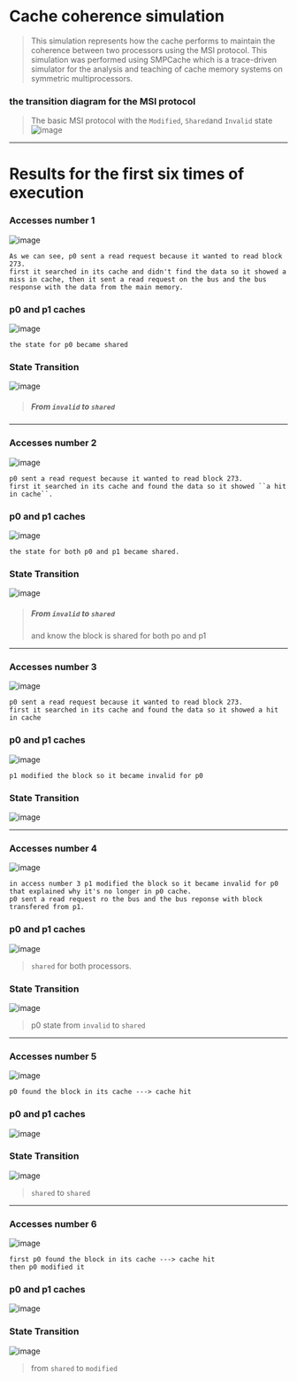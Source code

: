 # Cache coherence simulation

> This simulation represents how the cache performs to maintain the coherence between two processors using the MSI protocol.
This simulation was performed using SMPCache which is a trace-driven simulator for the analysis and teaching of cache memory systems on symmetric multiprocessors.

### the transition diagram for the MSI protocol

> The basic MSI protocol with the ``Modified``, ``Shared``and ``Invalid`` state
![image](https://user-images.githubusercontent.com/113125527/218504967-3afdf9e9-509f-472e-8563-8854e8c96295.png)
------

# Results **for the first six times of execution**

### **Accesses number 1**

![image](https://user-images.githubusercontent.com/113125527/218723858-10035615-d6d6-4888-93ff-f880b38b7815.png)

```
As we can see, p0 sent a read request because it wanted to read block 273.
first it searched in its cache and didn't find the data so it showed a miss in cache, then it sent a read request on the bus and the bus response with the data from the main memory.
```
### **p0 and p1 caches**
![image](https://user-images.githubusercontent.com/113125527/218720473-cd696ad8-cc20-4984-8208-d9a09f9d6165.png)
```
the state for p0 became shared
```

### **State Transition**

![image](https://user-images.githubusercontent.com/113125527/218522167-b98926ca-7635-4503-8cb6-074ec680e8eb.png)
> ##### From ``invalid`` to ``shared``

------

### **Accesses number 2**
![image](https://user-images.githubusercontent.com/113125527/218524547-6c85eac3-24b8-4df8-a16b-41da35766f60.png)

```
p0 sent a read request because it wanted to read block 273.
first it searched in its cache and found the data so it showed ``a hit in cache``.
```
### **p0 and p1 caches**
![image](https://user-images.githubusercontent.com/113125527/218721889-a7df51dd-a82c-4e8b-81f1-f06e84ca27a8.png)
```
the state for both p0 and p1 became shared.
```
### **State Transition**

![image](https://user-images.githubusercontent.com/113125527/218525033-e8aaa731-eeb5-4eeb-a7a7-58d6fb9c65d4.png)
> ##### From ``invalid`` to ``shared`` 
> and know the block is shared for both po and p1

------

### **Accesses number 3**
![image](https://user-images.githubusercontent.com/113125527/218525993-1de5ecd1-7648-47ef-bef2-0a3d12334a8e.png)

 ```
p0 sent a read request because it wanted to read block 273.
first it searched in its cache and found the data so it showed a hit in cache
 ```
### **p0 and p1 caches**
![image](https://user-images.githubusercontent.com/113125527/218722279-93e66f88-d923-474f-a19e-9e5945668d49.png)
``` 
p1 modified the block so it became invalid for p0
```
### **State Transition**
![image](https://user-images.githubusercontent.com/113125527/218526459-831841c5-8155-4b8a-8921-b9ed6b63aa3d.png)

------

### **Accesses number 4**
![image](https://user-images.githubusercontent.com/113125527/218724419-38f95f29-4106-4647-890a-d37502d024ed.png)

 ```
in access number 3 p1 modified the block so it became invalid for p0 that explained why it's no longer in p0 cache.
p0 sent a read request ro the bus and the bus reponse with block transfered from p1. 
 ```
### **p0 and p1 caches**
![image](https://user-images.githubusercontent.com/113125527/218724652-22bc0d0d-6bfc-45dc-a95b-116ce0bbe000.png)
> ``shared`` for both processors.
### **State Transition**

![image](https://user-images.githubusercontent.com/113125527/218724810-df2645a3-5656-41fb-933c-a13acfd98b1b.png)
> p0 state from ``invalid`` to ``shared``
------

### **Accesses number 5**
![image](https://user-images.githubusercontent.com/113125527/218726964-cd9e16d4-0dea-4a26-8842-2c18c2d4bfde.png)

 ```
p0 found the block in its cache ---> cache hit
 ```
### **p0 and p1 caches**
![image](https://user-images.githubusercontent.com/113125527/218727548-098deddf-9855-4b84-a859-5bb2098074ca.png)

### **State Transition**
![image](https://user-images.githubusercontent.com/113125527/218727091-053821a7-0085-43cd-83ac-32d1b26f46ea.png)

>``shared`` to ``shared``

------

### **Accesses number 6**
![image](https://user-images.githubusercontent.com/113125527/218727860-d2ebbed3-93cf-44a5-b542-ac419f27223b.png)

 ```
first p0 found the block in its cache ---> cache hit
then p0 modified it
 ```
### **p0 and p1 caches**
![image](https://user-images.githubusercontent.com/113125527/218728056-bdc0336b-d381-4892-8b7a-1e3eeda32c24.png)

### **State Transition**
![image](https://user-images.githubusercontent.com/113125527/218728126-6b0acd62-f601-4e10-b9a4-b9d03423c3f6.png)
> from ``shared`` to ``modified``
